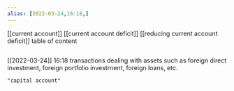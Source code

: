 ```yaml
---
alias: [2022-03-24,16:18,]
---
```

[[current account]] [[current account deficit]] [[reducing current account deficit]]
table of content
```toc
```

[[2022-03-24]] 16:18
transactions dealing with assets such as foreign direct investment, foreign portfolio investrnent, foreign loans, etc.
```query
"capital account"
```